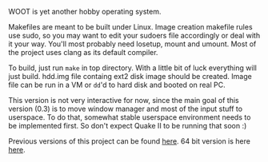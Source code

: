 WOOT is yet another hobby operating system.

Makefiles are meant to be built under Linux. Image creation makefile rules use sudo, so you may want to edit your sudoers file accordingly or deal with it your way. You'll most probably need losetup, mount and umount. Most of the project uses clang as its default compiler.

To build, just run `make` in top directory. With a little bit of luck everything will just build. hdd.img file containg ext2 disk image should be created. Image file can be run in a VM or `dd`'d to hard disk and booted on real PC.

This version is not very interactive for now, since  the main goal of this version (0.3) is to move  window manager and most of the input stuff to userspace. To do that, somewhat stable userspace environment needs to be implemented first. So don't expect Quake II to be running that soon :)

Previous versions of this project can be found [here](https://github.com/pvc988/woot).
64 bit version is here [here](https://github.com/pvc988/woot64).